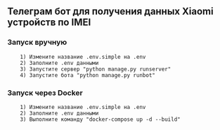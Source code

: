 ## Телеграм бот для получения данных Xiaomi устройств по IMEI

### Запуск вручную

```
    1) Измените название .env.simple на .env
    2) Заполните .env данными
    3) Запустите сервер "python manage.py runserver"
    4) Запустите бота "python manage.py runbot"
```

### Запуск через Docker

```
    1) Измените название .env.simple на .env
    2) Заполните .env данными
    3) Выполните команду "docker-compose up -d --build"
```
